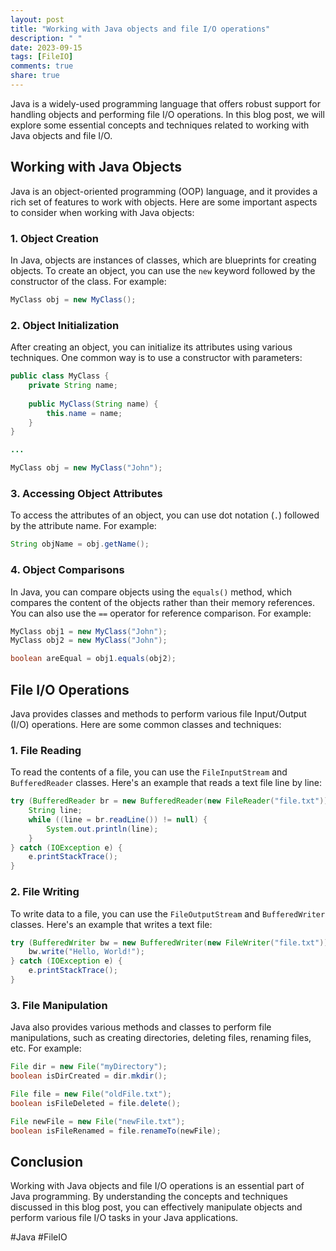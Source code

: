 ```yaml
---
layout: post
title: "Working with Java objects and file I/O operations"
description: " "
date: 2023-09-15
tags: [FileIO]
comments: true
share: true
---
```


Java is a widely-used programming language that offers robust support for handling objects and performing file I/O operations. In this blog post, we will explore some essential concepts and techniques related to working with Java objects and file I/O.

## Working with Java Objects

Java is an object-oriented programming (OOP) language, and it provides a rich set of features to work with objects. Here are some important aspects to consider when working with Java objects:

### 1. Object Creation

In Java, objects are instances of classes, which are blueprints for creating objects. To create an object, you can use the `new` keyword followed by the constructor of the class. For example:

```java
MyClass obj = new MyClass();
```

### 2. Object Initialization

After creating an object, you can initialize its attributes using various techniques. One common way is to use a constructor with parameters:

```java
public class MyClass {
    private String name;
    
    public MyClass(String name) {
        this.name = name;
    }
}

...

MyClass obj = new MyClass("John");
```

### 3. Accessing Object Attributes

To access the attributes of an object, you can use dot notation (`.`) followed by the attribute name. For example:

```java
String objName = obj.getName();
```

### 4. Object Comparisons

In Java, you can compare objects using the `equals()` method, which compares the content of the objects rather than their memory references. You can also use the `==` operator for reference comparison. For example:

```java
MyClass obj1 = new MyClass("John");
MyClass obj2 = new MyClass("John");

boolean areEqual = obj1.equals(obj2);
```

## File I/O Operations

Java provides classes and methods to perform various file Input/Output (I/O) operations. Here are some common classes and techniques:

### 1. File Reading

To read the contents of a file, you can use the `FileInputStream` and `BufferedReader` classes. Here's an example that reads a text file line by line:

```java
try (BufferedReader br = new BufferedReader(new FileReader("file.txt"))) {
    String line;
    while ((line = br.readLine()) != null) {
        System.out.println(line);
    }
} catch (IOException e) {
    e.printStackTrace();
}
```

### 2. File Writing

To write data to a file, you can use the `FileOutputStream` and `BufferedWriter` classes. Here's an example that writes a text file:

```java
try (BufferedWriter bw = new BufferedWriter(new FileWriter("file.txt"))) {
    bw.write("Hello, World!");
} catch (IOException e) {
    e.printStackTrace();
}
```

### 3. File Manipulation

Java also provides various methods and classes to perform file manipulations, such as creating directories, deleting files, renaming files, etc. For example:

```java
File dir = new File("myDirectory");
boolean isDirCreated = dir.mkdir();

File file = new File("oldFile.txt");
boolean isFileDeleted = file.delete();

File newFile = new File("newFile.txt");
boolean isFileRenamed = file.renameTo(newFile);
```

## Conclusion

Working with Java objects and file I/O operations is an essential part of Java programming. By understanding the concepts and techniques discussed in this blog post, you can effectively manipulate objects and perform various file I/O tasks in your Java applications.

#Java #FileIO